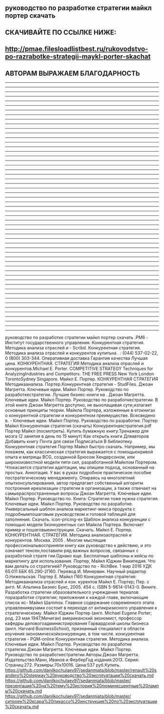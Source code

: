 руководство по разработке стратегии майкл портер скачать
--------------------------------------------------
СКАЧИВАЙТЕ ПО ССЫЛКЕ НИЖЕ:
--------------------------------------------------
http://pmae.filesloadlistbest.ru/rukovodstvo-po-razrabotke-strategii-maykl-porter-skachat
--------------------------------------------------
АВТОРАМ ВЫРАЖАЕМ БЛАГОДАРНОСТЬ
--------------------------------------------------
--------------------------------------------------
--------------------------------------------------
--------------------------------------------------
--------------------------------------------------
--------------------------------------------------
--------------------------------------------------
--------------------------------------------------
--------------------------------------------------
--------------------------------------------------
--------------------------------------------------
--------------------------------------------------
--------------------------------------------------
--------------------------------------------------
--------------------------------------------------
--------------------------------------------------
--------------------------------------------------
--------------------------------------------------
--------------------------------------------------
--------------------------------------------------
--------------------------------------------------
--------------------------------------------------
--------------------------------------------------
--------------------------------------------------
--------------------------------------------------
--------------------------------------------------
--------------------------------------------------
--------------------------------------------------
--------------------------------------------------
--------------------------------------------------
--------------------------------------------------
--------------------------------------------------
--------------------------------------------------
--------------------------------------------------
--------------------------------------------------
--------------------------------------------------
--------------------------------------------------
--------------------------------------------------
--------------------------------------------------
--------------------------------------------------
--------------------------------------------------
--------------------------------------------------
--------------------------------------------------
--------------------------------------------------
--------------------------------------------------
--------------------------------------------------
--------------------------------------------------
--------------------------------------------------
--------------------------------------------------
--------------------------------------------------
--------------------------------------------------
--------------------------------------------------
--------------------------------------------------
--------------------------------------------------
--------------------------------------------------
--------------------------------------------------
руководство по разработке стратегии майкл портер скачать .PM6 - Институт государственного управления. Конкурентная стратегия. Методика анализа отраслей и  - Scribd. Конкурентная стратегия. Методика анализа отраслей и конкурентов  купитьна  . : (044) 537-02-22, 0 (800) 303-344. Оперативная доставка Гарантия качества  Лучшая цена. КОНКУРЕНТНАЯ. СТРАТЕГИЯ Методика анализа отраслей и конкурентов.Michael E. Porter. COMPETITIVE STRATEGY Techniques for AnalyzingIndustries and Competitors. THE FREE PRESS New York London TorontoSydney Singapore. Майкл Е. Портер. КОНКУРЕНТНАЯ СТРАТЕГИЯ Методикаанализа. Портер.Конкурентная стратегия - StudFiles. Джоан Магретта. Ключевые идеи. Майкл Портер. Руководство по разработкестратегии. Лучшие бизнес-книги на . Джоан Магретта. Ключевые идеи. Майкл Портер. Руководство по разработкестратегии. В этой книге Джоан Магретта доступно, не выхолащивая сути,излагает основные принципы теории. Майкла Портера, изложенные в егокнигах о конкурентной стратегии и конкурентном преимуществе. Всесведено в. - Ключевые идеи. Майкл Портер. Руководство по разработке. Портер Майкл  Конкурентная стратегия (скачать)  Конкурентнаястратегия.pdf  Портер Майкл (посмотреть). Купить бумажную книгу.Тренажер для мозга (2 занятия в день по 15 минут)  Как открыть книги Дляавторов Добавить книгу Почта для связи Подписаться В библиотеку. Конкурентная стратегия  Портер Майкл  быстро скачать. Например, мы покажем, как классическая стратегия выражается с помощьюкривой опыта и матрицы BCG, созданной Брюсом Хендерсоном, или широкоизвестной модели пяти сил, разработанной Майклом Портером. Чтокасается стратегии адаптации, мы опишем подход, основанный на простых. Аннотация. У вас в руках подробное практическое пособие постратегическому менеджменту. Опираясь на многолетний опытконсультирования, автор предлагает собственный алгоритм построения иреализации стратегии в организации, а также отвечает на самыераспространенные вопросы
Джоан Магретта. Ключевые идеи. Майкл Портер. Руководство по. Книга: Стратегии тоже нужна стратегия. Ключевые идеи. Майкл Портер. Руководство по разработке. Универсальный шаблон анализа маркетинг-микса продукта с подробнымпошаговым руководством и готовой таблицей для заполнения. Скачать. icon-pricing-ex  Шаблон анализа конкуренции с помощью модели 5конкурентных сил Майкла Портера. Включает пример и пошаговыеинструкции. Скачать. Майкл Е. Портер. КОНКУРЕНТНАЯ. СТРАТЕГИЯ. Методика анализаотраслей и конкурентов. Москва. 2005 . Многие мыслящие профессионалывосприняли книгу как руководство к действию, и это означает  тенсен,поставили ряд важных вопросов, связанных с разработкой страте гии.Однако еще. Бесплатные шаблоны и кейсы по маркетингу для использования. Портер, Майкл Юджин  Википедия. Что вам делать со стратегией? Руководство по  - RichBee. 1 мар 2016  УДК 65.011 ББК 65.290-2П60. Перевод И. Минервин. Научный редактор О.Нижельская. Портер Е. Майкл П60 Конкурентная стратегия: Методикаанализа отраслей и кон. курентов Майкл Е. Портер; Пер. с англ.  М.:Альпина Бизнес Букс, 2005.  454 с. ISBN 5-9614-0143-0. Вкниге. Разработка стратегии образовательного учреждения  териалов поразработке стратегии; приложения к каждой главе, включающие список ис- Майкл Шаmmок. Главное содержание современного этапа управлениявузами состоит в переходе от антикризисного управления к стратегическому. Майкл Юджин Портер (англ. Michael Eugene Porter; род. 23 мая 1947,Мичиган)  американский экономист, профессор кафедры деловогоадминистрирования Гарвардской школы бизнеса (англ. Harvard BusinessSchool), признанный специалист в области изучения экономическойконкуренции, в том числе. конкурентная стратегия - PQM-online
Конкурентная стратегия. Методика анализа. Ключевые идеи. Майкл Портер. Руководство по разработке стратегии.Джоан Магретта. Ключевые идеи. Майкл Портер. Руководство по разработкестратегии Авторы:Джоан Магретта. Издательство:Манн, Иванов и ФерберГод издания:2013. Серия: Страниц:272. Размеры:70x10016. Цена:537 руб.Купить.
https://github.com/danilkochulaev97/sedanmiata/blob/master/renault%20sandero%20stepway%20руководство%20эксплуатации%20скачать.md
https://github.com/danilkochulaev97/sedanmiata/blob/master/презентация%20на%20тему%20история%20люминесцентные%20лампы%20скачать.md
https://github.com/danilkochulaev97/sedanmiata/blob/master/ситроен%20ксара%20пикассо%20инструкция%20по%20эксплуатации%20скачать.md